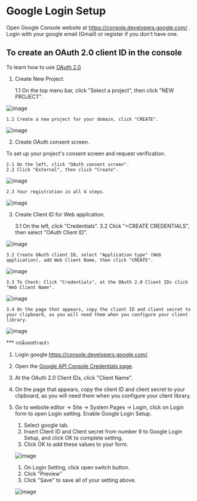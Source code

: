 # Google Login Setup

Open Google Console website at <https://console.developers.google.com/> . Login with your google email (Gmail) or register if you don't have one.

## To create an OAuth 2.0 client ID in the console

To learn how to use [OAuth 2.0](https://support.google.com/cloud/answer/6158849?hl=en/)

1. Create New Project.

    1.1 On the top menu bar, click "Select a project", then click "NEW PROJECT".

![image](images/login_social_google/google_new_project_01.png)

    1.2 Create a new project for your domain, click "CREATE".

![image](images/login_social_google/google_new_project_02.png)

2. Create OAuth consent screen.

To set up your project's consent screen and request verification.

    2.1 On the left, click "OAuth consent screen".
    2.2 Click "External", then click "Create".

![image](images/login_social_google/google_new_oauth_01.png)

    2.3 Your registration in all 4 steps.

![image](images/login_social_google/google_new_oauth_02.png)

3. Create Client ID for Web application.

    3.1 On the left, click "Credentials".
    3.2 Click "+CREATE CREDENTIALS", then select "OAuth Client ID".

![image](images/login_social_google/google_new_client_01.png)

    3.2 Create OAuth client ID, select "Application type" (Web application), add Web Client Name, then click "CREATE".

![image](images/login_social_google/google_new_client_02.png)

    3.3 To Check: Click "Credentials", at the OAuth 2.0 Client IDs click "Web Client Name".

![image](images/login_social_google/google_new_client_03.png)

    3.4 On the page that appears, copy the client ID and client secret to your clipboard, as you will need them when you configure your client library.

![image](images/login_social_google/google_new_client_04.png)

*** กรณีเคยสร้างแล้ว

1. Login google <https://console.developers.google.com/>.

2. Open the [Google API Console Credentials page](https://console.developers.google.com/apis/credentials/).

3. At the OAuth 2.0 Client IDs, click "Client Name".
4. On the page that appears, copy the client ID and client secret to your clipboard, as you will need them when you configure your client library.

5. Go to website editor -> Site -> System Pages -> Login, click on Login form to open Login setting. Enable Google Login Setup.

     1. Select google tab.
     2. Insert Client ID and Client secret from number 9 to Google Login Setup, and click OK to complete setting.
     3. Click OK to add these values to your form.

    ![image](images/register_and_login/img_google_login_config_01.png)

     1. On Login Setting, click open switch button.
     2. Click "Preview"
     3. Click "Save" to save all of your setting above.

    ![image](images/register_and_login/img_google_login_config_02.png)
